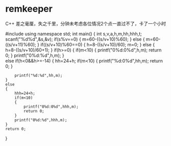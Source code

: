 # remkeeper
C++
差之毫厘，失之千里，分钟未考虑各位情况2个点一直过不了，卡了一个小时

#include<cstdio>
using namespace std;
int main()
{
	int s,v,a,h,m,hh,hhh,t;
	scanf("%d%d",&s,&v);
	if(s%v==0)
	{
		m=60-((s/v+10)%60);
	}
	else
	{
		m=60-((s/v+11)%60);
	}
	if((s/v+10)%60==0)
	{
		h=8-((s/v+10)/60);
		m=0;
	}
	else
	{
		h=8-((s/v+10)/60+1);
	}
	if(h>=0)
	{
		if(m<10)
		{
			printf("0%d:0%d",h,m);
			return 0;
		}
		printf("0%d:%d",h,m);
	}	
	else if(h<0&&h>=-14)
	{
		hh=24+h;
		if(m<10)
		{
			printf("%d:0%d",hh,m);
			return 0;
		}
		
		printf("%d:%d",hh,m);
	}
	else
	{
		hhh=24+h;
		if(m<10)
		{
			printf("0%d:0%d",hhh,m);
			return 0;
		}
		printf("0%d:%d",hhh,m);
	}
	return 0;
} 
